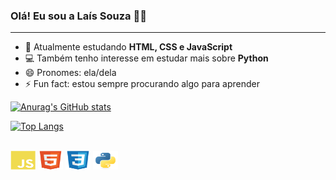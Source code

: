 ### Olá! Eu sou a Laís Souza 👋🏽
****

- 🌱 Atualmente estudando **HTML, CSS e JavaScript**
- :computer: Também tenho interesse em estudar mais sobre **Python**
- 😄 Pronomes: ela/dela
- ⚡ Fun fact: estou sempre procurando algo para aprender



[![Anurag's GitHub stats](https://github-readme-stats.vercel.app/api?username=LaisSouza1&hide=prs,issues&count_private=true&show_icons=true&theme=blue-green&layout=compact)](https://github.com/anuraghazra/github-readme-stats)

[![Top Langs](https://github-readme-stats.vercel.app/api/top-langs/?username=LaisSouza1&layout=compact&theme=blue-green)](https://github.com/anuraghazra/github-readme-stats)

<div style="display: inline_block"><br>
  <img align="center" alt="Rafa-Js" height="30" width="40" src="https://raw.githubusercontent.com/devicons/devicon/master/icons/javascript/javascript-plain.svg">
  <img align="center" alt="Rafa-HTML" height="30" width="40" src="https://raw.githubusercontent.com/devicons/devicon/master/icons/html5/html5-original.svg">
  <img align="center" alt="Rafa-CSS" height="30" width="40" src="https://raw.githubusercontent.com/devicons/devicon/master/icons/css3/css3-original.svg">
  <img align="center" alt="Rafa-Python" height="30" width="40" src="https://raw.githubusercontent.com/devicons/devicon/master/icons/python/python-original.svg">
   


